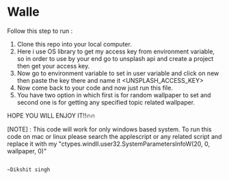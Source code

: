 # Walle 
Follow this step to run : 
1. Clone this repo into your local computer.
2. Here i use OS library to get my access key from environment variable, so in order to use by your end go to unsplash api and create a project then get your access key.
3. Now go to environment variable to set in user variable and click on new then paste the key there and name it <UNSPLASH_ACCESS_KEY>
4. Now come back to your code and now just run this file.
5. You have two option in which first is for random wallpaper to set and second one is for getting any specified topic related wallpaper.

HOPE YOU WILL ENJOY IT!!🔥🔥

[NOTE] : This code will work for only windows based system. To run this code on mac or linux please search the applescript or any related script and replace it with my "ctypes.windll.user32.SystemParametersInfoW(20, 0, wallpaper, 0)"


                                                                                                  ~Dikshit singh
